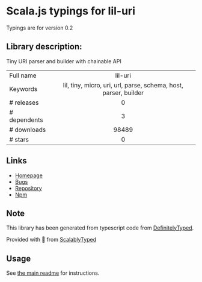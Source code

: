 
# Scala.js typings for lil-uri

Typings are for version 0.2

## Library description:
Tiny URI parser and builder with chainable API

|                    |                 |
| ------------------ | :-------------: |
| Full name          | lil-uri |
| Keywords           | lil, tiny, micro, uri, url, parse, schema, host, parser, builder |
| # releases         | 0 |
| # dependents       | 3 |
| # downloads        | 98489 |
| # stars            | 0 |

## Links
- [Homepage](https://github.com/lil-js/uri#readme)
- [Bugs](https://github.com/lil-js/uri/issues)
- [Repository](https://github.com/lil-js/uri)
- [Npm](https://www.npmjs.com/package/lil-uri)
    


## Note
This library has been generated from typescript code from [DefinitelyTyped](https://definitelytyped.org).

Provided with :purple_heart: from [ScalablyTyped](https://github.com/oyvindberg/ScalablyTyped)

## Usage
See [the main readme](../../readme.md) for instructions.


